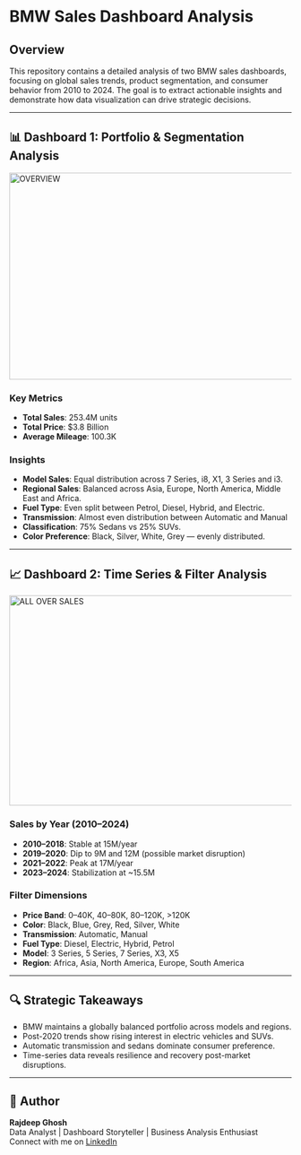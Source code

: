 # BMW Sales Dashboard Analysis

## Overview
This repository contains a detailed analysis of two BMW sales dashboards, focusing on global sales trends, product segmentation, and consumer behavior from 2010 to 2024. The goal is to extract actionable insights and demonstrate how data visualization can drive strategic decisions.

---

## 📊 Dashboard 1: Portfolio & Segmentation Analysis
<img width="660" height="369" alt="OVERVIEW" src="https://github.com/user-attachments/assets/0d4ba9c2-258e-49d0-b88f-d06de7d0f277" />

### Key Metrics
- **Total Sales**: 253.4M units
- **Total Price**: $3.8 Billion
- **Average Mileage**: 100.3K

### Insights
- **Model Sales**: Equal distribution across 7 Series, i8, X1, 3 Series and i3.
- **Regional Sales**: Balanced across Asia, Europe, North America, Middle East and Africa.
- **Fuel Type**: Even split between Petrol, Diesel, Hybrid, and Electric.
- **Transmission**: Almost even distribution between Automatic and Manual
- **Classification**: 75% Sedans vs 25% SUVs.
- **Color Preference**: Black, Silver, White, Grey — evenly distributed.

---

## 📈 Dashboard 2: Time Series & Filter Analysis
<img width="660" height="375" alt="ALL OVER SALES" src="https://github.com/user-attachments/assets/6e1a91f2-6a10-470d-a7b4-da9993f8dcb2" />

### Sales by Year (2010–2024)
- **2010–2018**: Stable at 15M/year
- **2019–2020**: Dip to 9M and 12M (possible market disruption)
- **2021–2022**: Peak at 17M/year
- **2023–2024**: Stabilization at ~15.5M

### Filter Dimensions
- **Price Band**: 0–40K, 40–80K, 80–120K, >120K
- **Color**: Black, Blue, Grey, Red, Silver, White
- **Transmission**: Automatic, Manual
- **Fuel Type**: Diesel, Electric, Hybrid, Petrol
- **Model**: 3 Series, 5 Series, 7 Series, X3, X5
- **Region**: Africa, Asia, North America, Europe, South America

---

## 🔍 Strategic Takeaways
- BMW maintains a globally balanced portfolio across models and regions.
- Post-2020 trends show rising interest in electric vehicles and SUVs.
- Automatic transmission and sedans dominate consumer preference.
- Time-series data reveals resilience and recovery post-market disruptions.

---

## 👤 Author
**Rajdeep Ghosh**  
Data Analyst | Dashboard Storyteller | Business Analysis Enthusiast  
Connect with me on [LinkedIn](https://www.linkedin.com/in/rajdeep-ghosh)
